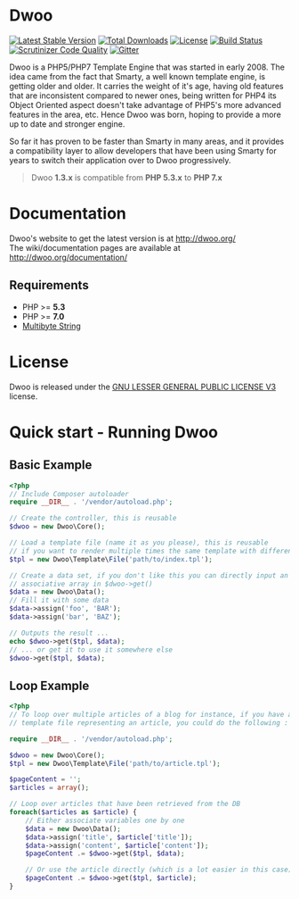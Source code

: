 Dwoo
====
[![Latest Stable Version](https://poser.pugx.org/dwoo/dwoo/v/stable?format=flat-square)](https://packagist.org/packages/dwoo/dwoo)
[![Total Downloads](https://poser.pugx.org/dwoo/dwoo/downloads?format=flat-square)](https://packagist.org/packages/dwoo/dwoo)
[![License](https://poser.pugx.org/dwoo/dwoo/license?format=flat-square)](https://packagist.org/packages/dwoo/dwoo)
[![Build Status](https://travis-ci.org/dwoo-project/dwoo.svg?branch=master)](https://travis-ci.org/dwoo-project/dwoo)
[![Scrutinizer Code Quality](https://scrutinizer-ci.com/g/dwoo-project/dwoo/badges/quality-score.png?b=master)](https://scrutinizer-ci.com/g/dwoo-project/dwoo/?branch=1.2)
[![Gitter](https://badges.gitter.im/dwoo_project/support.svg)](https://gitter.im/dwoo_project/support?utm_source=badge&utm_medium=badge&utm_campaign=pr-badge)

Dwoo is a PHP5/PHP7 Template Engine that was started in early 2008. The idea came
from the fact that Smarty, a well known template engine, is getting older and
older. It carries the weight of it's age, having old features that are
inconsistent compared to newer ones, being written for PHP4 its Object
Oriented aspect doesn't take advantage of PHP5's more advanced features in
the area, etc. Hence Dwoo was born, hoping to provide a more up to date and
stronger engine.

So far it has proven to be faster than Smarty in many areas, and it provides
a compatibility layer to allow developers that have been using Smarty for
years to switch their application over to Dwoo progressively.

> Dwoo **1.3.x** is compatible from **PHP 5.3.x** to **PHP 7.x**

Documentation
=============
Dwoo's website to get the latest version is at http://dwoo.org/   
The wiki/documentation pages are available at http://dwoo.org/documentation/

Requirements
------------
* PHP >= **5.3**
* PHP >= **7.0**
* [Multibyte String](http://php.net/manual/en/book.mbstring.php)

License
=======
Dwoo is released under the [GNU LESSER GENERAL PUBLIC LICENSE V3](./LICENSE.md) license.

Quick start - Running Dwoo
==========================

Basic Example
-------------
```php
<?php
// Include Composer autoloader
require __DIR__ . '/vendor/autoload.php';

// Create the controller, this is reusable
$dwoo = new Dwoo\Core();

// Load a template file (name it as you please), this is reusable
// if you want to render multiple times the same template with different data
$tpl = new Dwoo\Template\File('path/to/index.tpl');

// Create a data set, if you don't like this you can directly input an
// associative array in $dwoo->get()
$data = new Dwoo\Data();
// Fill it with some data
$data->assign('foo', 'BAR');
$data->assign('bar', 'BAZ');

// Outputs the result ...
echo $dwoo->get($tpl, $data);
// ... or get it to use it somewhere else
$dwoo->get($tpl, $data);
```

Loop Example
------------
```php
<?php
// To loop over multiple articles of a blog for instance, if you have a
// template file representing an article, you could do the following :

require __DIR__ . '/vendor/autoload.php';

$dwoo = new Dwoo\Core();
$tpl = new Dwoo\Template\File('path/to/article.tpl');

$pageContent = '';
$articles = array();

// Loop over articles that have been retrieved from the DB
foreach($articles as $article) {
    // Either associate variables one by one
    $data = new Dwoo\Data();
    $data->assign('title', $article['title']);
    $data->assign('content', $article['content']);
    $pageContent .= $dwoo->get($tpl, $data);

    // Or use the article directly (which is a lot easier in this case)
    $pageContent .= $dwoo->get($tpl, $article);
}
```
